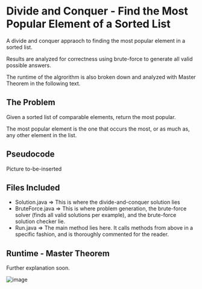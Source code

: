 # Divide and Conquer - Find the Most Popular Element of a Sorted List
A divide and conquer appraoch to finding the most popular element in a sorted list.

Results are analyzed for correctness using brute-force to generate all valid possible answers.

The runtime of the algrorithm is also broken down and analyzed with Master Theorem in the following text.

<h2>The Problem</h2>

Given a sorted list of comparable elements, return the most popular.

The most popular element is the one that occurs the most, or as much as, any other element in the list.

<h2>Pseudocode</h2>

Picture to-be-inserted

<h2>Files Included</h2>

- Solution.java => This is where the divide-and-conquer solution lies
- BruteForce.java => This is where problem generation, the brute-force solver (finds all valid solutions per example), and the brute-force solution checker lie.
- Run.java => The main method lies here. It calls methods from above in a specific fashion, and is thoroughly commented for the reader.

<h2>Runtime - Master Theorem</h2>

Further explanation soon.

![image](https://user-images.githubusercontent.com/76532502/146705517-aeedfa17-fae6-43e0-b23f-cc51e04720e4.png)
